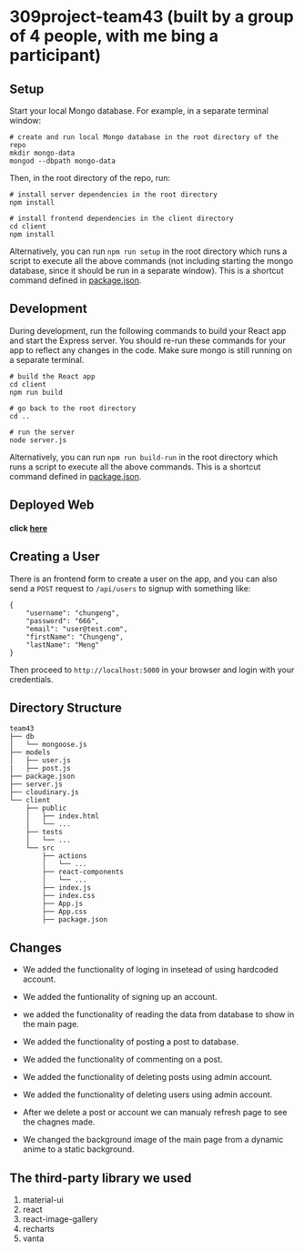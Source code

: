 # 309project-team43 (built by a group of 4 people, with me bing a participant)

## Setup
Start your local Mongo database.  For example, in a separate terminal window:

```
# create and run local Mongo database in the root directory of the repo
mkdir mongo-data
mongod --dbpath mongo-data
```

Then, in the root directory of the repo, run:
```
# install server dependencies in the root directory
npm install

# install frontend dependencies in the client directory
cd client
npm install
```

Alternatively, you can run `npm run setup` in the root directory which runs a script to execute all the above commands (not including starting the mongo database, since it should be run in a separate window). This is a shortcut command defined in [package.json](package.json).

## Development

During development, run the following commands to build your React app and start the Express server.  You should re-run these commands for your app to reflect any changes in the code. Make sure mongo is still running on a separate terminal.

```
# build the React app
cd client
npm run build

# go back to the root directory
cd ..

# run the server
node server.js
```

Alternatively, you can run `npm run build-run` in the root directory which runs a script to execute all the above commands. This is a shortcut command defined in [package.json](package.json).

## Deployed Web
#### click [here](https://csc309-team43.herokuapp.com)

## Creating a User

There is an frontend form to create a user on the app, and you can also send a `POST` request to `/api/users` to signup with something like:
```
{
    "username": "chungeng",
    "password": "666",
    "email": "user@test.com",
    "firstName": "Chungeng",
    "lastName": "Meng"
}
```
Then proceed to `http://localhost:5000` in your browser and login with your credentials.

## Directory Structure

```
team43
├── db
│   └── mongoose.js
├── models
│   ├── user.js
|   ├── post.js
├── package.json
├── server.js
├── cloudinary.js
└── client
    ├── public
    │   ├── index.html
    │   └── ...
    ├── tests
    │   └── ...
    └── src
        ├── actions
        │   └── ...
        ├── react-components
        │   └── ...
        ├── index.js
        ├── index.css
        ├── App.js
        ├── App.css
        ├── package.json
```


## Changes

- We added the functionality of loging in insetead of using hardcoded account.

- We added the funtionality of signing up an account.

- we added the functionality of reading the data from database to show in the main page.

- We added the functionality of posting a post to database.

- We added the functionality of commenting on a post.

- We added the functionality of deleting posts using admin account.

- We added the functionality of deleting users using admin account.

- After we delete a post or account we can manualy refresh page to see the chagnes made.

- We changed the background image of the main page from a dynamic anime to a static background.

## The third-party library we used ##
1. material-ui
1. react
1. react-image-gallery
1. recharts
1. vanta
